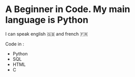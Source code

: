 # A Beginner in Code. My main language is Python 

I can speak english :gb: and french :fr:


Code in :
- Python  
- SQL       
- HTML
- C
  
  
  


